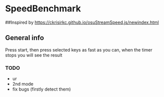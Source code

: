 # SpeedBenchmark

##Inspired by https://ckrisirkc.github.io/osuStreamSpeed.js/newindex.html

## General info
Press start, then press selected keys as fast as you can, when the timer stops you will see the result

### TODO
* ur
* 2nd mode
* fix bugs (firstly detect them)
